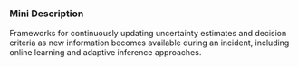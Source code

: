 ### Mini Description

Frameworks for continuously updating uncertainty estimates and decision criteria as new information becomes available during an incident, including online learning and adaptive inference approaches.
